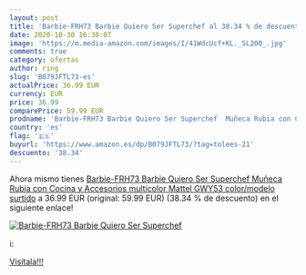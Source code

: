 ```yaml
---
layout: post
title: 'Barbie-FRH73 Barbie Quiero Ser Superchef al 38.34 % de descuento'
date: 2020-10-30 16:30:07
image: 'https://m.media-amazon.com/images/I/41WdcUcf+KL._SL200_.jpg'
comments: true
category: ofertas
author: ring
slug: 'B079JFTL73-es'
actualPrice: 36.99 EUR
currency: EUR
price: 36.99
comparePrice: 59.99 EUR
prodname: 'Barbie-FRH73 Barbie Quiero Ser Superchef  Muñeca Rubia con Cocina y Accesorios  multicolor Mattel GWY53   color/modelo surtido'
country: 'es'
flag: '🇪🇸'
buyurl: 'https://www.amazon.es/dp/B079JFTL73/?tag=tolees-21'
descuento: '38.34'
---
```


Ahora mismo tienes [Barbie-FRH73 Barbie Quiero Ser Superchef  Muñeca Rubia con Cocina y Accesorios  multicolor Mattel GWY53   color/modelo surtido](https://www.amazon.es/dp/B079JFTL73/?tag=tolees-21) a 36.99 EUR (original: 59.99 EUR) (38.34 %  de descuento) en el siguiente enlace!

[![Barbie-FRH73 Barbie Quiero Ser Superchef](https://m.media-amazon.com/images/I/41WdcUcf+KL._SL200_.jpg)](https://www.amazon.es/dp/B079JFTL73/?tag=tolees-21)

ℹ️:


[Visítala!!!](https://www.amazon.es/dp/B079JFTL73/?tag=tolees-21)
